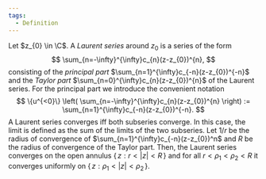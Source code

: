 ```yaml
---
tags:
  - Definition
---
```

Let $z_{0} \in \C$. A *Laurent series* around $z_{0}$ is a series of the form
$$
\sum_{n=-\infty}^{\infty}c_{n}(z-z_{0})^{n},
$$
consisting of the *principal part* $\sum_{n=1}^{\infty}c_{-n}(z-z_{0})^{-n}$ and the *Taylor part* $\sum_{n=0}^{\infty}c_{n}(z-z_{0})^{n}$ of the Laurent series. For the principal part we introduce the convenient notation
$$
\{u^{<0}\} 
\left(
\sum_{n=-\infty}^{\infty}c_{n}(z-z_{0})^{n}
\right) := 
\sum_{n=1}^{\infty}c_{-n}(z-z_{0})^{-n}.
$$
A Laurent series converges iff both subseries converge. In this case, the limit is defined as the sum of the limits of the two subseries. 
Let $1/r$ be the radius of convergence of $\sum_{n=1}^{\infty}c_{-n}(z-z_{0})^n$ and $R$ be the radius of convergence of the Taylor part. Then, the Laurent series converges on the open annulus $\{\, z: r < |z| < R \,\}$ and for all $r < \rho_{1} < \rho_{2} < R$ it converges uniformly on $\{\, z: \rho_{1} < |z| < \rho_{2} \,\}$.
